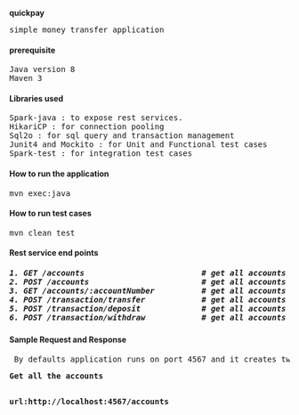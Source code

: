 <b> quickpay </b>
<pre>simple money transfer application 
</pre>
</hr>

<h4> prerequisite </h4>
<pre>
Java version 8
Maven 3
</pre>
</hr>
<h4> Libraries used </h4>
<pre>
Spark-java : to expose rest services.
HikariCP : for connection pooling
Sql2o : for sql query and transaction management
Junit4 and Mockito : for Unit and Functional test cases
Spark-test : for integration test cases
</pre>
</hr>
<h4> How to run the application</h4>
<pre>
mvn exec:java
</pre>
</hr>
<h4> How to run test cases </h4>
<pre>
mvn clean test
</pre>

<h4> Rest service end points </h4>

<h5><pre>1. GET /accounts                      <i>   # get all accounts </i>
2. POST /accounts                     <i>   # get all accounts </i>
3. GET /accounts/:accountNumber       <i>   # get all accounts </i>
4. POST /transaction/transfer         <i>   # get all accounts </i>
5. POST /transaction/deposit          <i>   # get all accounts </i>
6. POST /transaction/withdraw         <i>   # get all accounts </i></pre></h5>

<h4> Sample Request and Response </h4>
<pre> By defaults application runs on port 4567 and it creates two default accounts to play with </pre>
<pre><b>Get all the accounts  

url:http://localhost:4567/accounts </b>


</pre>

